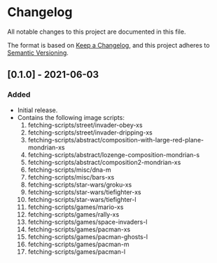 # Changelog

All notable changes to this project are documented in this file.

The format is based on [Keep a Changelog](https://keepachangelog.com/en/-0.0/),
and this project adheres to [Semantic Versioning](https://semver.org/spec/v2.0.0.html).

## [0.1.0] - 2021-06-03

### Added

- Initial release.
- Contains the following image scripts:
  1. fetching-scripts/street/invader-obey-xs
  1. fetching-scripts/street/invader-dripping-xs
  1. fetching-scripts/abstract/composition-with-large-red-plane-mondrian-xs
  1. fetching-scripts/abstract/lozenge-composition-mondrian-s
  1. fetching-scripts/abstract/composition2-mondrian-xs
  1. fetching-scripts/misc/dna-m
  1. fetching-scripts/misc/bars-xs
  1. fetching-scripts/star-wars/groku-xs
  1. fetching-scripts/star-wars/tiefighter-xs
  1. fetching-scripts/star-wars/tiefighter-l
  1. fetching-scripts/games/mario-xs
  1. fetching-scripts/games/rally-xs
  1. fetching-scripts/games/space-invaders-l
  1. fetching-scripts/games/pacman-xs
  1. fetching-scripts/games/pacman-ghosts-l
  1. fetching-scripts/games/pacman-m
  1. fetching-scripts/games/pacman-l
